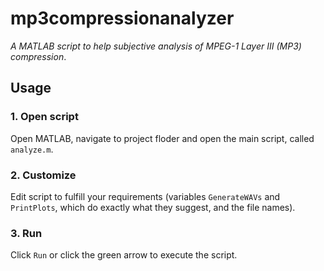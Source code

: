 # mp3compressionanalyzer

_A MATLAB script to help subjective analysis of MPEG-1 Layer III (MP3) compression_.

## Usage

### 1. Open script

Open MATLAB, navigate to project floder and open the main script, called `analyze.m`.

### 2. Customize

Edit script to fulfill your requirements (variables `GenerateWAVs` and `PrintPlots`, which do exactly what they suggest, and the file names).

### 3. Run

Click `Run` or click the green arrow to execute the script.
